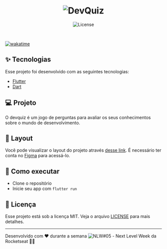 <h1 align="center">
  <img alt="DevQuiz" title="DevQuiz" src="https://raw.githubusercontent.com/rocketseat-education/nlw-05-flutter/main/.github/logo.png" />
</h1>

<p align="center">
  <img alt="License" src="https://raw.githubusercontent.com/rocketseat-education/nlw-05-flutter/main/.github/devquiz.png">

 
</p>
<br>

 [![wakatime](https://wakatime.com/badge/github/joaopaulovieira-dev/dev_quiz_flutter_jpvp.svg)](https://wakatime.com/badge/github/joaopaulovieira-dev/dev_quiz_flutter_jpvp)

## ✨ Tecnologias

Esse projeto foi desenvolvido com as seguintes tecnologias:

- [Flutter](https://flutter.dev/)
- [Dart](https://dart.dev/)

## 💻 Projeto

O devquiz é um jogo de perguntas para avaliar os seus conhecimentos sobre o mundo de desenvolvimento.

## 🔖 Layout

Você pode visualizar o layout do projeto através [desse link](https://www.figma.com/file/fMqKhwT9L5D3MVe4btRtG5/DevQuiz/duplicate). É necessário ter conta no [Figma](http://figma.com/) para acessá-lo.

## 🚀 Como executar

- Clone o repositório
- Inicie seu app com `flutter run`

## 📄 Licença

Esse projeto está sob a licença MIT. Veja o arquivo [LICENSE](LICENSE.md) para mais detalhes.

---

Desenvolvido com ♥ durante a semana <img src="https://img.shields.io/static/v1?label=NLW&message=05&color=8257E5&labelColor=000000" alt="NLW#05" /> - Next Level Week da Rocketseat 👋🏻
